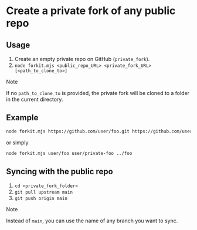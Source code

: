 # Create a private fork of any public repo

## Usage

1. Create an empty private repo on GitHub (`private_fork`).
2. `node forkit.mjs <public_repo_URL> <private_fork_URL> [<path_to_clone_to>]`

> [!NOTE]
> If no `path_to_clone_to` is provided, the private fork will be cloned to a folder in the current directory.

## Example

```bash
node forkit.mjs https://github.com/user/foo.git https://github.com/user/private-foo.git ../foo
```

or simply

```bash
node forkit.mjs user/foo user/private-foo ../foo
```

## Syncing with the public repo

1. `cd <private_fork_folder>`
2. `git pull upstream main`
3. `git push origin main`

> [!NOTE]
> Instead of `main`, you can use the name of any branch you want to sync.
